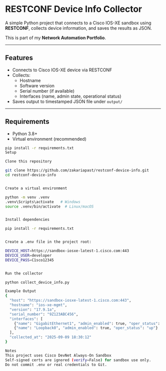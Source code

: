 # RESTCONF Device Info Collector

A simple Python project that connects to a Cisco IOS-XE sandbox using **RESTCONF**, collects device information, and saves the results as JSON.

This is part of my **Network Automation Portfolio**.

---

## Features
- Connects to Cisco IOS-XE device via RESTCONF
- Collects:
  - Hostname
  - Software version
  - Serial number (if available)
  - Interfaces (name, admin state, operational status)
- Saves output to timestamped JSON file under `output/`

---

## Requirements
- Python 3.8+
- Virtual environment (recommended)

```bash
pip install -r requirements.txt
Setup

Clone this repository

git clone https://github.com/zakariapast/restconf-device-info.git
cd restconf-device-info


Create a virtual environment

python -m venv .venv
.venv\Scripts\activate   # Windows
source .venv/bin/activate  # Linux/macOS


Install dependencies

pip install -r requirements.txt


Create a .env file in the project root:

DEVICE_HOST=https://sandbox-iosxe-latest-1.cisco.com:443
DEVICE_USER=developer
DEVICE_PASS=C1sco12345


Run the collector

python collect_device_info.py

Example Output
{
  "host": "https://sandbox-iosxe-latest-1.cisco.com:443",
  "hostname": "ios-xe-mgmt",
  "version": "17.9.1a",
  "serial_number": "9Z123ABC456",
  "interfaces": [
    {"name": "GigabitEthernet1", "admin_enabled": true, "oper_status": "up"},
    {"name": "Loopback0", "admin_enabled": true, "oper_status": "up"}
  ],
  "collected_at": "2025-09-09 18:30:12"
}

Notes
This project uses Cisco DevNet Always-On Sandbox
Self-signed certs are ignored (verify=False) for sandbox use only.
Do not commit .env or real credentials to Git.

